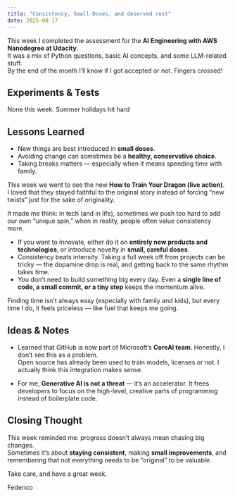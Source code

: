 ```yaml
---
title: "Consistency, Small Doses, and deserved rest"
date: 2025-08-17
---
```


This week I completed the assessment for the **AI Engineering with AWS Nanodegree at Udacity**.  
It was a mix of Python questions, basic AI concepts, and some LLM-related stuff.  
By the end of the month I’ll know if I got accepted or not. Fingers crossed!

## Experiments & Tests
None this week. Summer holidays hit hard

## Lessons Learned
- New things are best introduced in **small doses**.  
- Avoiding change can sometimes be a **healthy, conservative choice**.  
- Taking breaks matters — especially when it means spending time with family.  

This week we went to see the new **How to Train Your Dragon (live action)**.  
I loved that they stayed faithful to the original story instead of forcing “new twists” just for the sake of originality.  

It made me think: in tech (and in life), sometimes we push too hard to add our own “unique spin,” when in reality, people often value consistency more.  

- If you want to innovate, either do it on **entirely new products and technologies**, or introduce novelty in **small, careful doses**.  
- Consistency beats intensity. Taking a full week off from projects can be tricky — the dopamine drop is real, and getting back to the same rhythm takes time.  
- You don’t need to build something big every day. Even a **single line of code, a small commit, or a tiny step** keeps the momentum alive.  

Finding time isn’t always easy (especially with family and kids), but every time I do, it feels priceless — like fuel that keeps me going.  

## Ideas & Notes
- Learned that GitHub is now part of Microsoft’s **CoreAI team**. Honestly, I don’t see this as a problem.  
Open source has already been used to train models, licenses or not. I actually think this integration makes sense.  

- For me, **Generative AI is not a threat** — it’s an accelerator. It frees developers to focus on the high-level, creative parts of programming instead of boilerplate code.  

## Closing Thought
This week reminded me: progress doesn’t always mean chasing big changes.  
Sometimes it’s about **staying consistent**, making **small improvements**, and remembering that not everything needs to be “original” to be valuable.

Take care, and have a great week.

Federico
